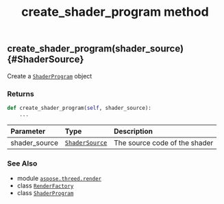 ﻿---
title: create_shader_program method
second_title: Aspose.3D for Python via .NET API References
description: 
type: docs
weight: 80
url: /python-net/aspose.threed.render/renderfactory/create_shader_program/
is_root: false
---

## create_shader_program(shader_source) {#ShaderSource}

Create a [`ShaderProgram`](/3d/python-net/aspose.threed.render/shaderprogram) object


### Returns 





```python
def create_shader_program(self, shader_source):
    ...
```


| Parameter | Type | Description |
| :- | :- | :- |
| shader_source | [`ShaderSource`](/3d/python-net/aspose.threed.render/shadersource) | The source code of the shader |



### See Also
* module [`aspose.threed.render`](../../)
* class [`RenderFactory`](/3d/python-net/aspose.threed.render/renderfactory)
* class [`ShaderProgram`](/3d/python-net/aspose.threed.render/shaderprogram)
